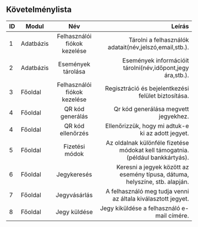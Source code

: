 ## Követelménylista
|ID |   Modul    |        Név         |    Leírás                                                                     |
|---|------------|:-----------------: |------------------------------------------------------------------------------:|										     
|1  |  Adatbázis   |  Felhasználói fiókok kezelése   | Tárolni a felhasználók adatait(név,jelszó,email,stb.).             |
|2  |  Adatbázis   |  Események tárolása   | Események információit tárolni(név,időpont,jegy ára,stb.).             |
|3  |  Főoldal   |  Felhasználói fiókok kezelése   | Regisztráció és bejelentkezési felület biztosítása.            |
|4  |  Főoldal   |  QR kód generálás  | Qr kód generálása megvett jegyekhez.            |
|4  |  Főoldal   |  QR kód ellenőrzés  | Ellenőrizzük, hogy mi adtuk-e ki az adott jegyet.            |
|5  |  Főoldal   |  Fizetési módok   | Az oldalnak különféle fizetése módokat kell támogatnia.(például bankkártyás).            |
|6  |  Főoldal   |  Jegykeresés   | Keresni a jegyek között az esemény típusa, dátuma, helyszíne, stb. alapján.            |
|7  |  Főoldal   |  Jegyvásárlás   | A felhasználó meg tudja venni az általa kiválasztott jegyet.            |
|8  |  Főoldal   |  Jegy küldése   | Jegy kiküldése a felhasználó e-mail címére.            |